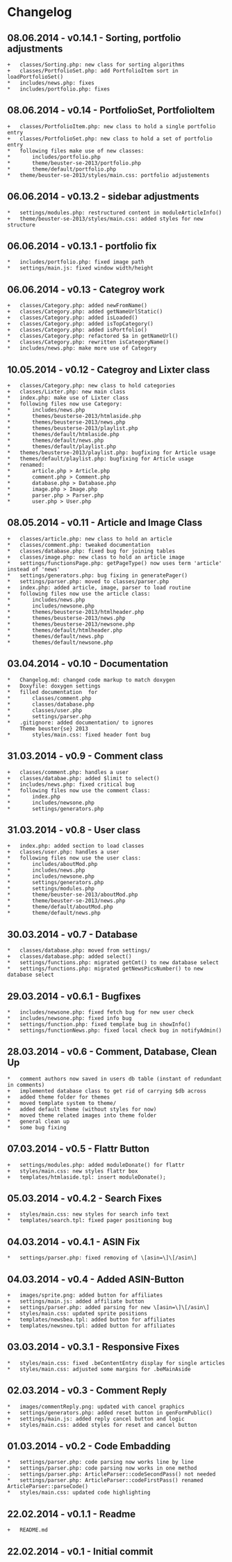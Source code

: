 # Changelog

## 08.06.2014 - v0.14.1 - Sorting, portfolio adjustments

~~~~~
+	classes/Sorting.php: new class for sorting algorithms
+	classes/PortfolioSet.php: add PortfolioItem sort in loadPortfolioSet()
*	includes/news.php: fixes
*	includes/portfolio.php: fixes
~~~~~

## 08.06.2014 - v0.14 - PortfolioSet, PortfolioItem

~~~~~
+	classes/PortfolioItem.php: new class to hold a single portfolio entry
+	classes/PortfolioSet.php: new class to hold a set of portfolio entry
*	following files make use of new classes:
*		includes/portfolio.php
*		theme/beuster-se-2013/portfolio.php
*		theme/default/portfolio.php
*	theme/beuster-se-2013/styles/main.css: portfolio adjustements
~~~~~

## 06.06.2014 - v0.13.2 - sidebar adjustments

~~~~~
*	settings/modules.php: restructured content in moduleArticleInfo()
+	theme/beuster-se-2013/styles/main.css: added styles for new structure
~~~~~

## 06.06.2014 - v0.13.1 - portfolio fix

~~~~~
*	includes/portfolio.php: fixed image path
*	settings/main.js: fixed window width/height
~~~~~

## 06.06.2014 - v0.13 - Categroy work

~~~~~
+	classes/Category.php: added newFromName()
+	classes/Category.php: added getNameUrlStatic()
+	classes/Category.php: added isLoaded()
+	classes/Category.php: added isTopCategory()
+	classes/Category.php: added isPortfolio()
*	classes/Category.php: refactored $a in getNameUrl()
*	classes/Category.php: rewritten isCategoryName()
*	includes/news.php: make more use of Category
~~~~~

## 10.05.2014 - v0.12 - Categroy and Lixter class

~~~~~
+	classes/Category.php: new class to hold categories
+	classes/Lixter.php: new main class
*	index.php: make use of Lixter class
*	following files now use Category:
*		includes/news.php
*		themes/beusterse-2013/htmlaside.php
*		themes/beusterse-2013/news.php
*		themes/beusterse-2013/playlist.php
*		themes/default/htmlaside.php
*		themes/default/news.php
*		themes/default/playlist.php
*	themes/beusterse-2013/playlist.php: bugfixing for Article usage
*	themes/default/playlist.php: bugfixing for Article usage
*	renamed:
*		article.php > Article.php
*		comment.php > Comment.php
*		database.php > Database.php
*		image.php > Image.php
*		parser.php > Parser.php
*		user.php > User.php
~~~~~

## 08.05.2014 - v0.11 - Article and Image Class

~~~~~
+	classes/article.php: new class to hold an article
*	classes/comment.php: tweaked documentation
*	classes/database.php: fixed bug for joining tables
+	classes/image.php: new class to hold an article image
*	settings/functionsPage.php: getPageType() now uses term 'article' instead of 'news'
*	settings/generators.php: bug fixing in generatePager()
*	settings/parser.php: moved to classes/parser.php
+	index.php: added article, image, parser to load routine
*	following files now use the article class:
*		includes/news.php
*		includes/newsone.php
*		themes/beusterse-2013/htmlheader.php
*		themes/beusterse-2013/news.php
*		themes/beusterse-2013/newsone.php
*		themes/default/htmlheader.php
*		themes/default/news.php
*		themes/default/newsone.php
~~~~~

## 03.04.2014 - v0.10 - Documentation

~~~~~
*	Changelog.md: changed code markup to match doxygen
+	Doxyfile: doxygen settings
*	filled documentation  for
*		classes/comment.php
*		classes/database.php
*		classes/user.php
*		settings/parser.php
*	.gitignore: added documentation/ to ignores
	Theme beuster{se} 2013
*		styles/main.css: fixed header font bug
~~~~~

## 31.03.2014 - v0.9 - Comment class

~~~~~
+	classes/comment.php: handles a user
+	classes/databae.php: added $limit to select()
*	includes/news.php: fixed critical bug
*	following files now use the comment class:
*		index.php
*		includes/newsone.php
*		settings/generators.php
~~~~~

## 31.03.2014 - v0.8 - User class

~~~~~
+	index.php: added section to load classes
+	classes/user.php: handles a user
*	following files now use the user class:
*		includes/aboutMod.php
*		includes/news.php
*		includes/newsone.php
*		settings/generators.php
*		settings/modules.php
*		theme/beuster-se-2013/aboutMod.php
*		theme/beuster-se-2013/news.php
*		theme/default/aboutMod.php
*		theme/default/news.php
~~~~~

## 30.03.2014 - v0.7 - Database

~~~~~
*	classes/database.php: moved from settings/
+	classes/database.php: added select()
*	settings/functions.php: migrated getCmt() to new database select
*	settings/functions.php: migrated getNewsPicsNumber() to new database select
~~~~~

## 29.03.2014 - v0.6.1 - Bugfixes

~~~~~
*	includes/newsone.php: fixed fetch bug for new user check
*	includes/newsone.php: fixed info bug
*	settings/function.php: fixed template bug in showInfo()
*	settings/functionNews.php: fixed local check bug in notifyAdmin()
~~~~~

## 28.03.2014 - v0.6 - Comment, Database, Clean Up

~~~~~
*	comment authors now saved in users db table (instant of redundant in comments)
+	implemented database class to get rid of carrying $db across
+	added theme folder for themes
*	moved template system to theme/
+	added default theme (without styles for now)
*	moved theme related images into theme folder
*	general clean up
*	some bug fixing
~~~~~

## 07.03.2014 - v0.5 - Flattr Button

~~~~~
+	settings/modules.php: added moduleDonate() for flattr
+	styles/main.css: new styles flattr box
+	templates/htmlaside.tpl: insert moduleDonate();
~~~~~

## 05.03.2014 - v0.4.2 - Search Fixes

~~~~~
+	styles/main.css: new styles for search info text
*	templates/search.tpl: fixed pager positioning bug
~~~~~

## 04.03.2014 - v0.4.1 - ASIN Fix

~~~~~
*	settings/parser.php: fixed removing of \[asin=\]\[/asin\]
~~~~~

## 04.03.2014 - v0.4 - Added ASIN-Button

~~~~~
+	images/sprite.png: added button for affiliates
+	settings/main.js: added affiliate button
+	settings/parser.php: added parsing for new \[asin=\]\[/asin\]
*	styles/main.css: updated sprite positions
+	templates/newsbea.tpl: added button for affiliates
+	templates/newsneu.tpl: added button for affiliates
~~~~~

## 03.03.2014 - v0.3.1 - Responsive Fixes

~~~~~
*	styles/main.css: fixed .beContentEntry display for single articles
*	styles/main.css: adjusted some margins for .beMainAside
~~~~~

## 02.03.2014 - v0.3 - Comment Reply

~~~~~
*	images/commentReply.png: updated with cancel graphics
+	settings/generators.php: added reset button in genFormPublic()
+	settings/main.js: added reply cancel button and logic
+	styles/main.css: added styles for reset and cancel button
~~~~~

## 01.03.2014 - v0.2 - Code Embadding

~~~~~
*	settings/parser.php: code parsing now works line by line
*	settings/parser.php: code parsing now works in one method
-	settings/parser.php: ArticleParser::codeSecondPass() not needed
*	settings/parser.php: ArticleParser::codeFirstPass() renamed ArticleParser::parseCode()
*	styles/main.css: updated code highlighting
~~~~~

## 22.02.2014 - v0.1.1 - Readme

~~~~~
+	README.md
~~~~~

## 22.02.2014 - v0.1 - Initial commit